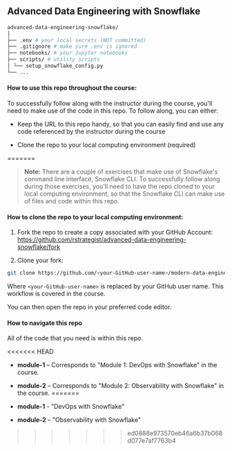 ## Advanced Data Engineering with Snowflake

```bash
advanced-data-engineering-snowflake/
│
├── .env # your local secrets (NOT committed)
├── .gitignore # make sure .env is ignored
├── notebooks/ # your Jupyter notebooks
├── scripts/ # utility scripts
│ └── setup_snowflake_config.py
└── ...
```

#### How to use this repo throughout the course:

To successfully follow along with the instructor during the course, you'll need to make use of the code in this repo. To follow along, you can either:

- Keep the URL to this repo handy, so that you can easily find and use any code referenced by the instructor during the course

- Clone the repo to your local computing environment (required)

=======
> **Note:** There are a couple of exercises that make use of Snowflake's command line interface, Snowflake CLI. To successfully follow along during those exercises, you'll need to have the repo cloned to your local computing environment, so that the Snowflake CLI can make use of files and code within this repo.

#### How to clone the repo to your local computing environment:

1. Fork the repo to create a copy associated with your GitHub Account: https://github.com/rstrategist/advanced-data-engineering-snowflake/fork

2. Clone your fork:

```bash
git clone https://github.com/<your-GitHub-user-name>/modern-data-engineering-snowflake.git
```

Where `<your-GitHub-user-name>` is replaced by your GitHub user name. This workflow is covered in the course.

You can then open the repo in your preferred code editor.

#### How to navigate this repo

All of the code that you need is within this repo.

<<<<<<< HEAD
- **module-1** – Corresponds to "Module 1: DevOps with Snowflake" in the course.

- **module-2** – Corresponds to "Module 2: Observability with Snowflake" in the course.
=======
* **module-1** - "DevOps with Snowflake"

* **module-2** – "Observability with Snowflake"
>>>>>>> ed0888e973570eb46a6b37b068d077e7af7763b4

